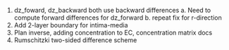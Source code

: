 1. dz_foward, dz_backward both use backward differences
  a. Need to compute forward differences for dz_forward
  b. repeat fix for r-direction
2. Add 2-layer boundary for intima-media
4. Plan inverse, adding concentration to EC, concentration matrix docs
5. Rumschitzki two-sided difference scheme 
